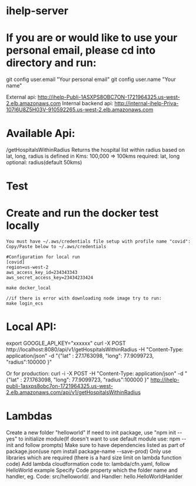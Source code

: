 

# ihelp-server

# If you are or would like to use your personal email, please cd into directory and run:
  git config user.email "Your personal email"
  git config user.name "Your name"

External api: http://ihelp-Publi-1ASXPS8OBC7ON-1721964325.us-west-2.elb.amazonaws.com
Internal backend api: http://internal-ihelp-Priva-107I6U8Z5H03V-910592265.us-west-2.elb.amazonaws.com 

# Available Api:
  /getHospitalsWithinRadius
    Returns the hospital list within radius based on lat, long, radius is defined in Kms: 100,000 => 100kms
    required: lat, long
    optional: radius(default 50kms)


# Test
  # Create and run the docker test locally
    You must have ~/.aws/credentials file setup with profile name "covid":
    Copy/Paste below to ~/.aws/credentials
    
    #Configuration for local run
    [covid]
    region=us-west-2
    aws_access_key_id=234343343
    aws_secret_access_key=23434233424

    make docker_local

    //if there is error with downloading node image try to run:
    make login_ecs

# Local API:
  export GOOGLE_API_KEY="xxxxxx"
  curl -X POST http://localhost:8080/api/v1/getHospitalsWithinRadius -H "Content-Type: application/json" -d "{\"lat\" : 27.1763098, \"long\": 77.9099723, \"radius\":100000 }"

  Or for production:
  curl -i -X POST -H "Content-Type: application/json" -d "{\"lat\" : 27.1763098, \"long\": 77.9099723, \"radius\":100000 }" http://ihelp-publi-1asxps8obc7on-1721964325.us-west-2.elb.amazonaws.com/api/v1/getHospitalsWithinRadius


# Lambdas
  Create a new folder "helloworld"
  If need to init package, use "npm init --yes" to initialize module(If doesn't want to use default module use: npm --init and follow prompts)
  Make sure to have dependencies listed as part of package.json(use npm install package-name --save-prod)
  Only use libraries which are required (there is a hard size limit on lambda function code)
  Add lambda cloudformation code to: lambda/cfn.yaml, follow HelloWorld example
  Specify Code property which the folder name and handler, eg. Code: src/helloworld/. and Handler: hello.HelloWorldHanlder
	